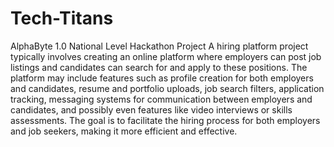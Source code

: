 # Tech-Titans
 AlphaByte 1.0 National Level Hackathon Project
A hiring platform project typically involves creating an online platform where employers can post job listings and candidates can search for and apply to these positions. The platform may include features such as profile creation for both employers and candidates, resume and portfolio uploads, job search filters, application tracking, messaging systems for communication between employers and candidates, and possibly even features like video interviews or skills assessments. The goal is to facilitate the hiring process for both employers and job seekers, making it more efficient and effective.
